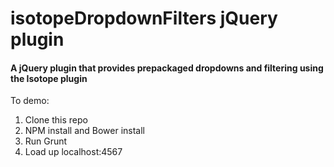 # isotopeDropdownFilters jQuery plugin

#### A jQuery plugin that provides prepackaged dropdowns and filtering using the Isotope plugin

To demo:

1. Clone this repo
2. NPM install and Bower install
3. Run Grunt
4. Load up localhost:4567